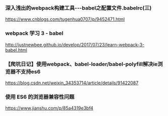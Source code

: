 ### 深入浅出的webpack构建工具---babel之配置文件.babelrc(三)
https://www.cnblogs.com/tugenhua0707/p/9452471.html

### webpack 学习 3 - babel
http://justnewbee.github.io/develop/2017/07/23/learn-webpack-3-babel.html

### 【爬坑日记】使用webpack、babel-loader/babel-polyfill解决ie浏览器不支持es6
https://blog.csdn.net/weixin_34353714/article/details/91422087

### 使用 ES6 的浏览器兼容性问题
https://www.jianshu.com/p/85a4319e3bf4







